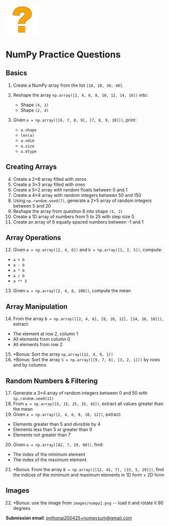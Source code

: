 
<img src="images/question.png" width="20%"/>

# NumPy Practice Questions

## Basics

1. Create a NumPy array from the list `[10, 20, 30, 40]`.
2. Reshape the array `np.array([2, 4, 6, 8, 10, 12, 14, 16])` into:

   * Shape `(4, 2)`
   * Shape `(2, 4)`
3. Given `a = np.array([[6, 7, 8, 9], [7, 8, 9, 10]])`, print:

   * `a.shape`
   * `len(a)`
   * `a.ndim`
   * `a.size`
   * `a.dtype`

## Creating Arrays

4. Create a 2×6 array filled with zeros
5. Create a 3×3 array filled with ones
6. Create a 5×2 array with random floats between 0 and 1
7. Create a 4×4 array with random integers between 50 and 150
8. Using `np.random.seed(7)`, generate a 2×5 array of random integers between 5 and 20
9. Reshape the array from question 8 into shape `(5, 2)`
10. Create a 1D array of numbers from 5 to 25 with step size 5
11. Create an array of 6 equally spaced numbers between -1 and 1

## Array Operations

12. Given `a = np.array([2, 4, 6])` and `b = np.array([1, 3, 5])`, compute:

* `a + b`
* `a - b`
* `a * b`
* `a / b`
* `a ** 3`

13. Given `a = np.array([2, 4, 6, 100])`, compute the mean

## Array Manipulation

14. From the array `B = np.array([[2, 4, 6], [8, 10, 12], [14, 16, 18]])`, extract:

* The element at row 2, column 1
* All elements from column 0
* All elements from row 2

15. *Bonus: Sort the array `np.array([12, 4, 9, 1])`
16. *Bonus: Sort the array `S = np.array([[9, 7, 8], [3, 2, 1]])` by rows and by columns

## Random Numbers & Filtering

17. Generate a 3×4 array of random integers between 0 and 50 with `np.random.seed(11)`
18. From `a = np.array([5, 15, 25, 35, 45])`, extract all values greater than the mean
19. Given `a = np.array([2, 4, 6, 8, 10, 12])`, extract:

* Elements greater than 5 and divisible by 4
* Elements less than 5 or greater than 9
* Elements not greater than 7

20. Given `a = np.array([42, 7, 19, 88])`, find:

* The index of the minimum element
* The index of the maximum element

21. *Bonus: From the array `B = np.array([[12, 45, 7], [33, 5, 29]])`, find the indices of the minimum and maximum elements in 1D form + 2D form

## Images

22. *Bonus: use the image from ```images/numpy1.png``` -- load it and rotate it 90 degrees

**Submission email**: [pythonai200425+numpysum@gmail.com](mailto:pythonai200425+numpysum@gmail.com)

